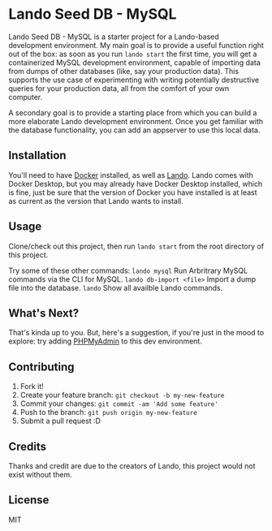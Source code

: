 # Lando Seed DB - MySQL

Lando Seed DB - MySQL is a starter project for a Lando-based development
environment. My main goal is to provide a useful function right out of the
box: as soon as you run `lando start` the first time, you will get a
containerized MySQL development environment, capable of importing data from
dumps of other databases (like, say your production data). This supports the
use case of experimenting with writing potentially destructive queries for
your production data, all from the comfort of your own computer.

A secondary goal is to provide a starting place from which you can build
a more elaborate Lando development environment. Once you get familiar with
the database functionality, you can add an appserver to use this local data.

## Installation

You'll need to have [Docker](https://www.docker.com/products/docker-desktop)
installed, as well as [Lando](https://lando.dev/download/). Lando comes with
Docker Desktop, but you may already have Docker Desktop installed, which is
fine, just be sure that the version of Docker you have installed is at least
as current as the version that Lando wants to install.

## Usage

Clone/check out this project, then run `lando start` from the root
directory of this project.

Try some of these other commands:
`lando mysql` Run Arbritrary MySQL commands via the CLI for MySQL.
`lando db-import <file>`  Import a dump file into the database.
`lando` Show all availble Lando commands.

## What's Next?

That's kinda up to you. But, here's a suggestion, if you're just in the mood
to explore: try adding [PHPMyAdmin](https://docs.lando.dev/config/phpmyadmin.html#supported-versions) to this dev environment.


## Contributing

1. Fork it!
2. Create your feature branch: `git checkout -b my-new-feature`
3. Commit your changes: `git commit -am 'Add some feature'`
4. Push to the branch: `git push origin my-new-feature`
5. Submit a pull request :D

## Credits

Thanks and credit are due to the creators of Lando, this project would not exist without them.

## License

MIT
